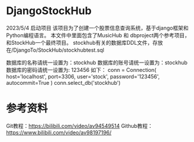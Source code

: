 # DjangoStockHub
2023/5/4 启动项目
该项目为了创建一个股票信息查询系统，基于django框架和Python编程语言。
本文件中里面包含了MusicHub 和 dbproject两个参考项目，和StockHub一个最终项目。
stockhub有关的数据库DDL文件，存放在/DjangoTo/StockHub/stockhubtest.sql

数据库的名称请统一设置为：stockhub
数据库的账号请统一设置为：stockhub
数据库的密码请统一设置为: 123456
如下：
    conn = Connection(
        host='localhost',
        port=3306,
        user='stock',
        password='123456',
        autocommit=True
    )
    conn.select_db('stockhub')
    
    
# 参考资料
Git教程：https://bilibili.com/video/av94549514
Github教程：https://www.bilibili.com/video/av98197196/
